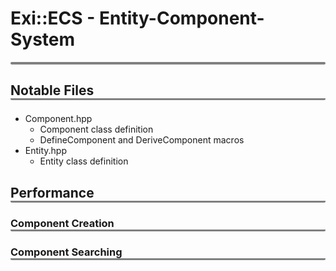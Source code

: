 # Exi::ECS - Entity-Component-System
<p style="border-radius: 3px; border-bottom: 4px solid gray"></p>

## <p style="border-radius: 2px; border-bottom: 3px solid gray">Notable Files</p>
+ Component.hpp
  + Component class definition
  + DefineComponent and DeriveComponent macros
+ Entity.hpp
  + Entity class definition

## <p style="border-radius: 2px; border-bottom: 3px solid gray">Performance</p>

### <p style="border-radius: 2px; border-bottom: 3px solid gray">Component Creation</p>
### <p style="border-radius: 2px; border-bottom: 3px solid gray">Component Searching</p>

